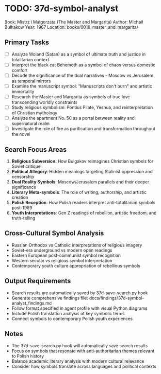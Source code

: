 # TODO: 37d-symbol-analyst
Book: Mistrz i Małgorzata (The Master and Margarita)
Author: Michaił Bułhakow
Year: 1967
Location: books/0019_master_and_margarita/

## Primary Tasks
- [ ] Analyze Woland (Satan) as a symbol of ultimate truth and justice in totalitarian context
- [ ] Interpret the black cat Behemoth as a symbol of chaos versus domestic comfort
- [ ] Decode the significance of the dual narratives - Moscow vs Jerusalem as temporal mirrors
- [ ] Examine the manuscript symbol: "Manuscripts don't burn" and artistic immortality
- [ ] Research the Master and Margarita as symbols of true love transcending worldly constraints
- [ ] Study religious symbolism: Pontius Pilate, Yeshua, and reinterpretation of Christian mythology
- [ ] Analyze the apartment No. 50 as a portal between reality and supernatural realm
- [ ] Investigate the role of fire as purification and transformation throughout the novel

## Search Focus Areas
1. **Religious Subversion**: How Bulgakov reimagines Christian symbols for Soviet critique
2. **Political Allegory**: Hidden meanings targeting Stalinist oppression and censorship
3. **Dual Reality Symbols**: Moscow/Jerusalem parallels and their deeper significance
4. **Literary Meta-symbols**: The role of writing, authorship, and artistic creation
5. **Polish Reception**: How Polish readers interpret anti-totalitarian symbols post-1989
6. **Youth Interpretations**: Gen Z readings of rebellion, artistic freedom, and truth-telling

## Cross-Cultural Symbol Analysis
- Russian Orthodox vs Catholic interpretations of religious imagery
- Soviet-era underground vs modern open readings
- Eastern European post-communist symbol recognition
- Western secular vs religious symbol interpretation
- Contemporary youth culture appropriation of rebellious symbols

## Output Requirements
- Search results are automatically saved by 37d-save-search.py hook
- Generate comprehensive findings file: docs/findings/37d-symbol-analyst_findings.md
- Follow format specified in agent profile with visual Python diagrams
- Include Polish translation analysis of key symbolic terms
- Connect symbols to contemporary Polish youth experiences

## Notes
- The 37d-save-search.py hook will automatically save search results
- Focus on symbols that resonate with anti-authoritarian themes relevant to Polish history
- Balance academic literary analysis with modern cultural relevance
- Consider how symbols translate across languages and political contexts